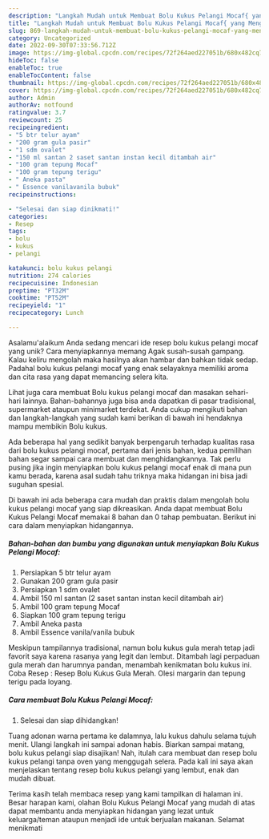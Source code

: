 ```yaml
---
description: "Langkah Mudah untuk Membuat Bolu Kukus Pelangi Mocaf{ yang Menggugah Selera"
title: "Langkah Mudah untuk Membuat Bolu Kukus Pelangi Mocaf{ yang Menggugah Selera"
slug: 869-langkah-mudah-untuk-membuat-bolu-kukus-pelangi-mocaf-yang-menggugah-selera
category: Uncategorized
date: 2022-09-30T07:33:56.712Z
image: https://img-global.cpcdn.com/recipes/72f264aed227051b/680x482cq70/bolu-kukus-pelangi-mocaf-foto-resep-utama.jpg
hideToc: false
enableToc: true
enableTocContent: false
thumbnail: https://img-global.cpcdn.com/recipes/72f264aed227051b/680x482cq70/bolu-kukus-pelangi-mocaf-foto-resep-utama.jpg
cover: https://img-global.cpcdn.com/recipes/72f264aed227051b/680x482cq70/bolu-kukus-pelangi-mocaf-foto-resep-utama.jpg
author: Admin
authorAv: notfound
ratingvalue: 3.7
reviewcount: 25
recipeingredient:
- "5 btr telur ayam"
- "200 gram gula pasir"
- "1 sdm ovalet"
- "150 ml santan 2 saset santan instan kecil ditambah air"
- "100 gram tepung Mocaf"
- "100 gram tepung terigu"
- " Aneka pasta"
- " Essence vanilavanila bubuk"
recipeinstructions:

- "Selesai dan siap dinikmati!"
categories:
- Resep
tags:
- bolu
- kukus
- pelangi

katakunci: bolu kukus pelangi 
nutrition: 274 calories
recipecuisine: Indonesian
preptime: "PT32M"
cooktime: "PT52M"
recipeyield: "1"
recipecategory: Lunch

---
```



Asalamu'alaikum Anda sedang mencari ide resep bolu kukus pelangi mocaf yang unik? Cara menyiapkannya memang Agak susah-susah gampang. Kalau keliru mengolah maka hasilnya akan hambar dan bahkan tidak sedap. Padahal bolu kukus pelangi mocaf yang enak selayaknya memiliki aroma dan cita rasa yang dapat memancing selera kita.


Lihat juga cara membuat Bolu kukus pelangi mocaf dan masakan sehari-hari lainnya. Bahan-bahannya juga bisa anda dapatkan di pasar tradisional, supermarket ataupun minimarket terdekat. Anda cukup mengikuti bahan dan langkah-langkah yang sudah kami berikan di bawah ini hendaknya mampu membikin Bolu kukus.

Ada beberapa hal yang sedikit banyak berpengaruh terhadap kualitas rasa dari bolu kukus pelangi mocaf, pertama dari jenis bahan, kedua pemilihan bahan segar sampai cara membuat dan menghidangkannya. Tak perlu pusing jika ingin menyiapkan bolu kukus pelangi mocaf enak di mana pun kamu berada, karena asal sudah tahu triknya maka hidangan ini bisa jadi suguhan spesial.


Di bawah ini ada beberapa cara mudah dan praktis dalam mengolah bolu kukus pelangi mocaf yang siap dikreasikan. Anda dapat membuat Bolu Kukus Pelangi Mocaf memakai 8 bahan dan 0 tahap pembuatan. Berikut ini cara dalam menyiapkan hidangannya.

<!--inarticleads1-->

##### Bahan-bahan dan bumbu yang digunakan untuk menyiapkan Bolu Kukus Pelangi Mocaf:

1. Persiapkan 5 btr telur ayam
1. Gunakan 200 gram gula pasir
1. Persiapkan 1 sdm ovalet
1. Ambil 150 ml santan (2 saset santan instan kecil ditambah air)
1. Ambil 100 gram tepung Mocaf
1. Siapkan 100 gram tepung terigu
1. Ambil  Aneka pasta
1. Ambil  Essence vanila/vanila bubuk


Meskipun tampilannya tradisional, namun bolu kukus gula merah tetap jadi favorit saya karena rasanya yang legit dan lembut. Ditambah lagi perpaduan gula merah dan harumnya pandan, menambah kenikmatan bolu kukus ini. Coba Resep : Resep Bolu Kukus Gula Merah. Olesi margarin dan tepung terigu pada loyang. 

<!--inarticleads2-->

##### Cara membuat Bolu Kukus Pelangi Mocaf:


1. Selesai dan siap dihidangkan!

Tuang adonan warna pertama ke dalamnya, lalu kukus dahulu selama tujuh menit. Ulangi langkah ini sampai adonan habis. Biarkan sampai matang, bolu kukus pelangi siap disajikan! Nah, itulah cara membuat dan resep bolu kukus pelangi tanpa oven yang menggugah selera. Pada kali ini saya akan menjelaskan tentang resep bolu kukus pelangi yang lembut, enak dan mudah dibuat. 

Terima kasih telah membaca resep yang kami tampilkan di halaman ini. Besar harapan kami, olahan Bolu Kukus Pelangi Mocaf yang mudah di atas dapat membantu anda menyiapkan hidangan yang lezat untuk keluarga/teman ataupun menjadi ide untuk berjualan makanan. Selamat menikmati

